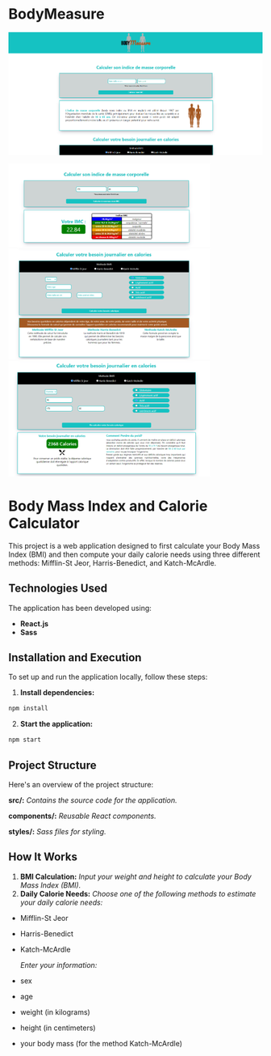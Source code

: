 # BodyMeasure

<img src="https://github.com/David-Chazoule/BodyMeasure/raw/master/src/preview/bodymesure1.PNG" style="width:800px; height:auto;" >

<img src="https://github.com/David-Chazoule/BodyMeasure/raw/master/src/preview/bodymesure2.PNG" alt="Body Measure Screenshot 2" style="width:400px; height:auto;"><img src="https://github.com/David-Chazoule/BodyMeasure/raw/master/src/preview/bodymesure3.PNG" alt="Body Measure Screenshot 3" style="width:400px; height:auto;"><img src="https://github.com/David-Chazoule/BodyMeasure/raw/master/src/preview/bodymesure4.PNG" alt="Body Measure Screenshot 4" style="width:400px; height:auto;">



# Body Mass Index and Calorie Calculator

This project is a web application designed to first calculate your Body Mass Index (BMI) and then compute your daily calorie needs using three different methods: Mifflin-St Jeor, Harris-Benedict, and Katch-McArdle.

## Technologies Used

The application has been developed using:
- **React.js**
- **Sass**

## Installation and Execution

To set up and run the application locally, follow these steps:

1. **Install dependencies:**
```bash
npm install
```

2. **Start the application:**
```bash
npm start
```
## Project Structure
Here's an overview of the project structure:

**src/:** *Contains the source code for the application.*

**components/:** *Reusable React components.*

**styles/:** *Sass files for styling.*

## How It Works

1.	**BMI Calculation:**
*Input your weight and height to calculate your Body Mass Index (BMI).*
3.	**Daily Calorie Needs:**
*Choose one of the following methods to estimate your daily calorie needs:*
- Mifflin-St Jeor
- Harris-Benedict
- Katch-McArdle
  
  *Enter your information:*
- sex
- age
- weight (in kilograms)
- height (in centimeters)
- your body mass (for the method Katch-McArdle)
